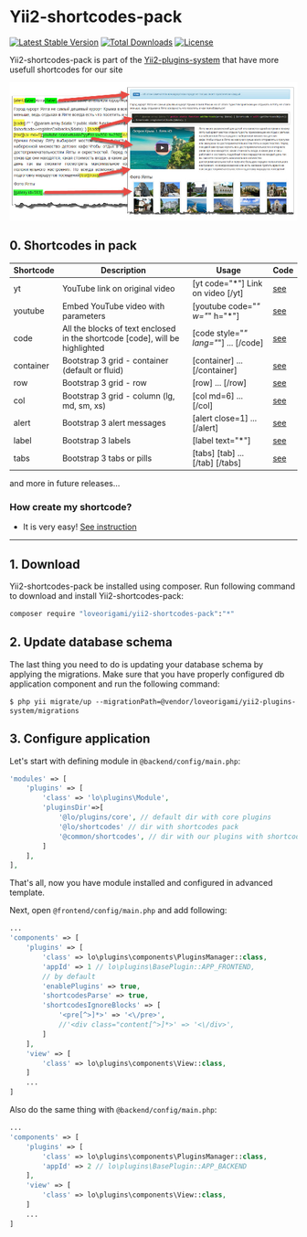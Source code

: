 # Yii2-shortcodes-pack
[![Latest Stable Version](https://poser.pugx.org/loveorigami/yii2-shortcodes-pack/v/stable)](https://packagist.org/packages/loveorigami/yii2-shortcodes-pack) 
[![Total Downloads](https://poser.pugx.org/loveorigami/yii2-shortcodes-pack/downloads)](https://packagist.org/packages/loveorigami/yii2-shortcodes-pack)
[![License](https://poser.pugx.org/loveorigami/yii2-shortcodes-pack/license)](https://packagist.org/packages/loveorigami/yii2-shortcodes-pack)

Yii2-shortcodes-pack is part of the [Yii2-plugins-system](https://github.com/loveorigami/yii2-plugins-system) that have more usefull shortcodes for our site

!["Shortcodes"](docs/img/shortcodes.jpg)

## 0. Shortcodes in pack
Shortcode     | Description | Usage                                                           | Code 
------------- | ------------|---------------------------------------------------------------- | -------- 
yt	          | YouTube link on original video | [yt code="*"] Link on video [/yt]            | [see](src/web/youtube)
youtube	      | Embed YouTube video with parameters | [youtube code="*" w="*" h="*"]          | [see](src/web/youtube)
code	      | All the blocks of text enclosed in the shortcode [code], will be highlighted  | [code style="*" lang="*"] ... [/code] |	[see](src/content/codehighlight)
container     |	Bootstrap 3 grid - container (default or fluid)| [container] ... [/container] | [see](src/bootstrap#grid)
row	          | Bootstrap 3 grid - row| [row] ... [/row]	                                  | [see](src/bootstrap#grid)
col	          | Bootstrap 3 grid - column (lg, md, sm, xs) | [col md=6] ... [/col]            | [see](src/bootstrap#grid)
alert	      | Bootstrap 3 alert messages | [alert close=1] ... [/alert]                     | [see](src/bootstrap#alerts)
label	      | Bootstrap 3 labels | [label text="*"]	                                      | [see](src/bootstrap#label)
tabs	      | Bootstrap 3 tabs or pills | [tabs] [tab] ... [/tab] [/tabs]                   | [see](src/bootstrap#tabs)

and more in future releases...

### How create my shortcode?

* It is very easy! [See instruction](docs/create_shortcode.md)

* * *

## 1. Download

Yii2-shortcodes-pack be installed using composer. Run following command to download and
install Yii2-shortcodes-pack:

```bash
composer require "loveorigami/yii2-shortcodes-pack":"*"
```

## 2. Update database schema

The last thing you need to do is updating your database schema by applying the migrations. Make sure that you have properly configured db application component and run the following command:
```
$ php yii migrate/up --migrationPath=@vendor/loveorigami/yii2-plugins-system/migrations
```

## 3. Configure application

Let's start with defining module in `@backend/config/main.php`:

```php
'modules' => [
    'plugins' => [
        'class' => 'lo\plugins\Module',
        'pluginsDir'=>[
            '@lo/plugins/core', // default dir with core plugins
			'@lo/shortcodes' // dir with shortcodes pack
            '@common/shortcodes', // dir with our plugins with shortcodes
        ]
    ],
],
```
That's all, now you have module installed and configured in advanced template.

Next, open `@frontend/config/main.php` and add following:

```php
...
'components' => [
    'plugins' => [
        'class' => lo\plugins\components\PluginsManager::class,
        'appId' => 1 // lo\plugins\BasePlugin::APP_FRONTEND,
        // by default
        'enablePlugins' => true,
        'shortcodesParse' => true,
        'shortcodesIgnoreBlocks' => [
            '<pre[^>]*>' => '<\/pre>',
            //'<div class="content[^>]*>' => '<\/div>',
        ]
    ],
    'view' => [
        'class' => lo\plugins\components\View::class,
    ]
    ...
]
```

Also do the same thing with `@backend/config/main.php`:

```php
...
'components' => [
    'plugins' => [
        'class' => lo\plugins\components\PluginsManager::class,
        'appId' => 2 // lo\plugins\BasePlugin::APP_BACKEND
    ],
    'view' => [
        'class' => lo\plugins\components\View::class,
    ]
    ...
]
```
